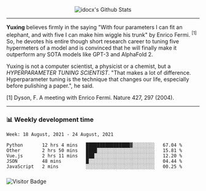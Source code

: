<div align="center">
    <img align="center" src="https://github-readme-stats.vercel.app/api?username=idocx&show_icons=true&count_private=true&hide_border=true" alt="idocx's Github Stats"></img>
</div>

---

**Yuxing** believes firmly in the saying "With four parameters I can fit an elephant, and with five I can make him wiggle his trunk" by Enrico Fermi. <sup>[1]</sup> So, he devotes his entire though short research career to tuning five hypermeters of a model and is convinced that he will finally make it outperform any SOTA models like GPT-3 and AlphaFold 2.

Yuxing is not a computer scientist, a physicist or a chemist, but a *HYPERPARAMETER TUNING SCIENTIST*. "That makes a lot of difference. Hyperparameter tuning is the technique that changes our life, especially before pulishing a paper.", he said.

[1] Dyson, F. A meeting with Enrico Fermi. Nature 427, 297 (2004).


---

### 📊 Weekly development time
<!--START_SECTION:waka-->
```text
Week: 18 August, 2021 - 24 August, 2021

Python       12 hrs 4 mins   ████████████████▓░░░░░░░░   67.04 % 
Other        2 hrs 50 mins   ████░░░░░░░░░░░░░░░░░░░░░   15.81 % 
Vue.js       2 hrs 11 mins   ███░░░░░░░░░░░░░░░░░░░░░░   12.20 % 
JSON         48 mins         █░░░░░░░░░░░░░░░░░░░░░░░░   04.44 % 
JavaScript   2 mins          ░░░░░░░░░░░░░░░░░░░░░░░░░   00.25 % 
```
<!--END_SECTION:waka-->

### 

![Visitor Badge](https://visitor-badge.laobi.icu/badge?page_id=idocx.idocx)